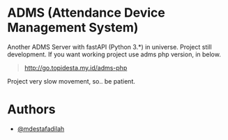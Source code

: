 # ADMS (Attendance Device Management System)

Another ADMS Server with fastAPI (Python 3.*) in universe. Project still development. If you want working project use adms php version, in below.

> http://go.topidesta.my.id/adms-php

Project very slow movement, so.. be patient.

# Authors

- [@mdestafadilah](https://github.com/mdestafadilah)